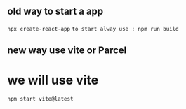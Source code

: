 ## old way to start a app

`npx create-react-app`
`to start alway use : npm run build`

## new way use vite or Parcel

# we will use vite

`npm start vite@latest`
